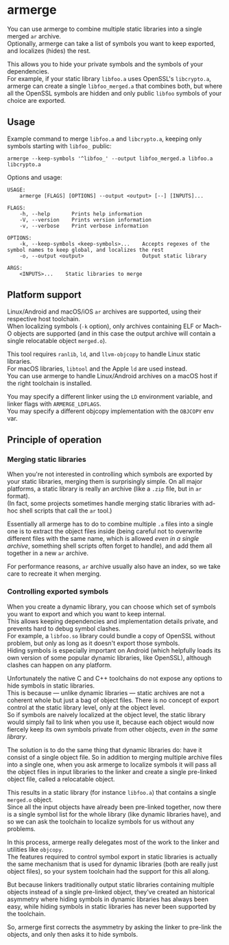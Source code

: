 
# armerge

You can use armerge to combine multiple static libraries into a single merged `ar` archive.  
Optionally, armerge can take a list of symbols you want to keep exported, and localizes (hides) the rest.  

This allows you to hide your private symbols and the symbols of your dependencies.  
For example, if your static library `libfoo.a` uses OpenSSL's `libcrypto.a`, armerge can create a single
`libfoo_merged.a` that combines both, but where all the OpenSSL symbols are hidden
and only public `libfoo` symbols of your choice are exported.

## Usage

Example command to merge `libfoo.a` and `libcrypto.a`, keeping only symbols starting with `libfoo_` public:

`armerge --keep-symbols '^libfoo_' --output libfoo_merged.a libfoo.a libcrypto.a`

Options and usage:

```
USAGE:
    armerge [FLAGS] [OPTIONS] --output <output> [--] [INPUTS]...

FLAGS:
    -h, --help       Prints help information
    -V, --version    Prints version information
    -v, --verbose    Print verbose information

OPTIONS:
    -k, --keep-symbols <keep-symbols>...    Accepts regexes of the symbol names to keep global, and localizes the rest
    -o, --output <output>                   Output static library

ARGS:
    <INPUTS>...    Static libraries to merge
```

## Platform support

Linux/Android and macOS/iOS `ar` archives are supported, using their respective host toolchain.  
When localizing symbols (`-k` option), only archives containing ELF or Mach-O objects are supported
(and in this case the output archive will contain a single relocatable object `merged.o`).

This tool requires `ranlib`, `ld`, and `llvm-objcopy` to handle Linux static libraries.   
For macOS libraries, `libtool` and the Apple `ld` are used instead.  
You can use armerge to handle Linux/Android archives on a macOS host if the right toolchain is installed.

You may specify a different linker using the `LD` environment variable, and linker flags with `ARMERGE_LDFLAGS`.  
You may specify a different objcopy implementation with the `OBJCOPY` env var.

## Principle of operation

### Merging static libraries

When you're not interested in controlling which symbols are exported by your static libraries, merging them is surprisingly simple.
On all major platforms, a static library is really an archive (like a `.zip` file, but in `ar` format).  
(In fact, some projects sometimes handle merging static libraries with ad-hoc shell scripts that call the `ar` tool.)

Essentially all armerge has to do to combine multiple `.a` files into a single one is to extract the object files inside
(being careful not to overwrite different files with the same name, which is allowed *even in a single archive*,
something shell scripts often forget to handle), and add them all together in a new `ar` archive.

For performance reasons, `ar` archive usually also have an index, so we take care to recreate it when merging.

### Controlling exported symbols

When you create a dynamic library, you can choose which set of symbols you want to export and which you want to keep internal.  
This allows keeping dependencies and implementation details private, and prevents hard to debug symbol clashes.  
For example, a `libfoo.so` library could bundle a copy of OpenSSL without problem, but only as long as it doesn't export those symbols.      
Hiding symbols is especially important on Android (which helpfully loads its own version of some popular dynamic libraries, like OpenSSL),
although clashes can happen on any platform.

Unfortunately the native C and C++ toolchains do not expose any options to hide symbols in static libraries.  
This is because — unlike dynamic libraries — static archives are not a coherent whole but just a bag of object files.
There is no concept of export control at the static library level, only at the object level.  
So if symbols are naively localized at the object level, the static library would simply fail to link when you use it,
because each object would now fiercely keep its own symbols private from other objects, *even in the same library*.

The solution is to do the same thing that dynamic libraries do: have it consist of a single object file.
So in addition to merging multiple archive files into a single one, when you ask armerge to localize symbols it will
pass all the object files in input libraries to the linker and create a single pre-linked object file,
called a relocatable object.  

This results in a static library (for instance `libfoo.a`) that contains a single `merged.o` object.  
Since all the input objects have already been pre-linked together, now there is a single symbol list for the whole library
(like dynamic libraries have), and so we can ask the toolchain to localize symbols for us without any problems.

In this process, armerge really delegates most of the work to the linker and utilities like `objcopy`.  
The features required to control symbol export in static libraries is actually the same mechanism that is used for dynamic libraries
(both are really just object files), so your system toolchain had the support for this all along.

But because linkers traditionally output static libraries containing multiple objects instead of a single pre-linked object,
they've created an historical asymmetry where hiding symbols in dynamic libraries has always been easy,
while hiding symbols in static libraries has never been supported by the toolchain.  

So, armerge first corrects the asymmetry by asking the linker to pre-link the objects, and only then asks it to hide symbols. 
